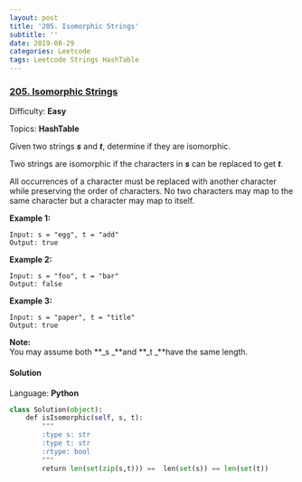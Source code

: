 ```yaml
---
layout: post
title: '205. Isomorphic Strings'
subtitle: ''
date: 2019-08-29
categories: Leetcode
tags: Leetcode Strings HashTable
---
```

### [205\. Isomorphic Strings](https://leetcode.com/problems/isomorphic-strings/)

Difficulty: **Easy**

Topics: **HashTable**


Given two strings **_s_** and **_t_**, determine if they are isomorphic.

Two strings are isomorphic if the characters in **_s_** can be replaced to get **_t_**.

All occurrences of a character must be replaced with another character while preserving the order of characters. No two characters may map to the same character but a character may map to itself.

**Example 1:**

```
Input: s = "egg", t = "add"
Output: true
```

**Example 2:**

```
Input: s = "foo", t = "bar"
Output: false
```

**Example 3:**

```
Input: s = "paper", t = "title"
Output: true
```

**Note:**  
You may assume both **_s _**and **_t _**have the same length.


#### Solution

Language: **Python**

```python
class Solution(object):
    def isIsomorphic(self, s, t):
        """
        :type s: str
        :type t: str
        :rtype: bool
        """
        return len(set(zip(s,t))) ==  len(set(s)) == len(set(t))
```